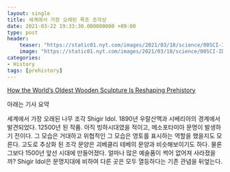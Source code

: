 ```yaml
---
layout: single
title: 세계에서 가장 오래된 목조 조각상
date: 2021-03-22 19:33:30.000000000 +09:00
type: post
header:
    teaser: "https://static01.nyt.com/images/2021/03/18/science/00SCI-IDOL3/00SCI-IDOL3-superJumbo.jpg?quality=90&auto=webp"
    image: "https://static01.nyt.com/images/2021/03/18/science/00SCI-IDOL3/00SCI-IDOL3-superJumbo.jpg?quality=90&auto=webp"
categories:
- History
tags: [prehistory]
---
```


[How the World’s Oldest Wooden Sculpture Is Reshaping Prehistory](https://www.nytimes.com/2021/03/22/science/archaeology-shigir-idol-.html?smid=url-share)

아래는 기사 요약

세계에서 가장 오래된 나무 조각 Shigir Idol. 1890년 우랄산맥과 시베리아의 경계에서 발견되었다. 12500년 된 작품. 아직 빙하시대였을 적이고, 메소포타미아 문명이 발생하기 전이다. 그 모습은 거대하고 위협적인 그 모습은 영토를 표시하는 역할을 했을지도 모른다. 고도로 추상화 된 조각 문양은 괴베클리 테베의 문양과 비슷해보이기도 하다. 물론 그보다 1500년 앞선 시대에 만들어졌다. 얼마나 많은 예술품이 썩어 없어져 사라졌을까? Shigir Idol은 문명지대에 비하여 다른 곳은 모두 열등하다는 기존 관념을 뒤엎는다.
